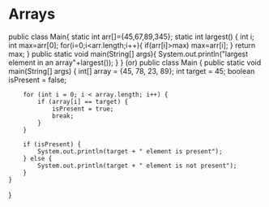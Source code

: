 # Arrays
public class Main{
    static int arr[]={45,67,89,345};
    static int largest()
    {
        int i;
        int max=arr[0];
        for(i=0;i<arr.length;i++){
            if(arr[i]>max)
                max=arr[i];
        }
        return max;
    }
    public static void main(String[] args){
        System.out.println("largest element in an array"+largest());
    }
}
                    (or)
public class Main {
    public static void main(String[] args) {
        int[] array = {45, 78, 23, 89};
        int target = 45;
        boolean isPresent = false;
        
        for (int i = 0; i < array.length; i++) {
            if (array[i] == target) {
                isPresent = true;
                break;
            }
        }
        
        if (isPresent) {
            System.out.println(target + " element is present");
        } else {
            System.out.println(target + " element is not present");
        }
    }
}

